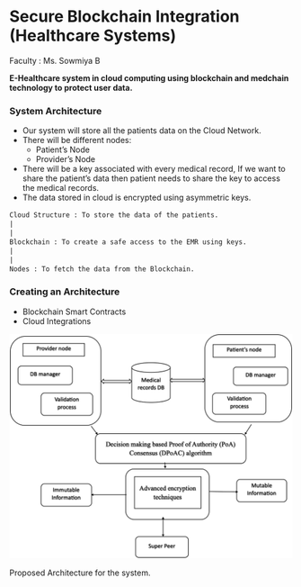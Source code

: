 # Secure Blockchain Integration (Healthcare Systems)

Faculty : Ms. Sowmiya B

**E-Healthcare system in cloud computing using blockchain and medchain technology to protect user data.** 

### System Architecture

- Our system will store all the patients data on the Cloud Network.
- There will be different nodes:
    - Patient’s Node
    - Provider’s Node
- There will be a key associated with every medical record, If we want to share the patient’s data then patient needs to share the key to access the medical records.
- The data stored in cloud is encrypted using asymmetric keys.

```
Cloud Structure : To store the data of the patients.
|
|
Blockchain : To create a safe access to the EMR using keys.
|
|
Nodes : To fetch the data from the Blockchain.
```

### Creating an Architecture

- Blockchain Smart Contracts
- Cloud Integrations

![Untitled](Secure%20Blockchain%20Integration%20(Healthcare%20Systems)%20a95009acc459449cb00994f73b37f158/Untitled.png)

Proposed Architecture for the system.